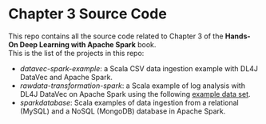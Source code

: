 # Chapter 3 Source Code
This repo contains all the source code related to Chapter 3 of the **Hands-On Deep Learning with Apache Spark** book.  
This is the list of the projects in this repo:  
- *datavec-spark-example*: a Scala CSV data ingestion example with DL4J DataVec and Apache Spark.  
- *rawdata-transformation-spark*: a Scala example of log analysis with DL4J DataVec on Apache Spark using the following [example data set](http://www.monitorware.com/en/logsamples/apache.php).  
- *sparkdatabase*: Scala examples of data ingestion from a relational (MySQL) and a NoSQL (MongoDB) database in Apache Spark.  
  
  

